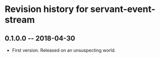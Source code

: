 # Revision history for servant-event-stream

## 0.1.0.0 -- 2018-04-30

* First version. Released on an unsuspecting world.
